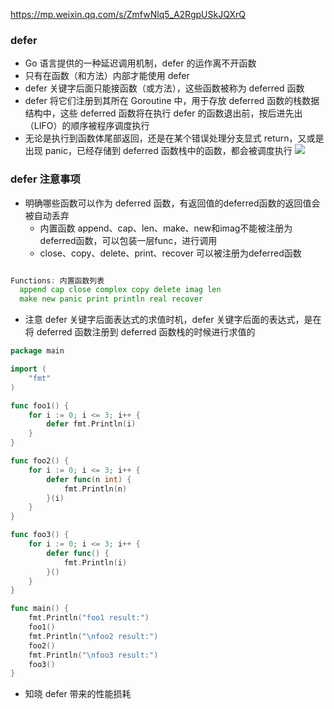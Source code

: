 https://mp.weixin.qq.com/s/ZmfwNlq5_A2RgpUSkJQXrQ

### defer
- Go 语言提供的一种延迟调用机制，defer 的运作离不开函数
- 只有在函数（和方法）内部才能使用 defer
- defer 关键字后面只能接函数（或方法），这些函数被称为 deferred 函数
- defer 将它们注册到其所在 Goroutine 中，用于存放 deferred 函数的栈数据结构中，这些 deferred 函数将在执行 defer 的函数退出前，按后进先出（LIFO）的顺序被程序调度执行
- 无论是执行到函数体尾部返回，还是在某个错误处理分支显式 return，又或是出现 panic，已经存储到 deferred 函数栈中的函数，都会被调度执行
![](http://image.heysq.com/wiki/go/defer.jpg)

### defer 注意事项
- 明确哪些函数可以作为 deferred 函数，有返回值的deferred函数的返回值会被自动丢弃
    - 内置函数 append、cap、len、make、new和imag不能被注册为deferred函数，可以包装一层func，进行调用
    - close、copy、delete、print、recover 可以被注册为deferred函数
```go

Functions: 内置函数列表
  append cap close complex copy delete imag len 
  make new panic print println real recover
```
- 注意 defer 关键字后面表达式的求值时机，defer 关键字后面的表达式，是在将 deferred 函数注册到 deferred 函数栈的时候进行求值的
```go
package main

import (
	"fmt"
)

func foo1() {
	for i := 0; i <= 3; i++ {
		defer fmt.Println(i)
	}
}

func foo2() {
	for i := 0; i <= 3; i++ {
		defer func(n int) {
			fmt.Println(n)
		}(i)
	}
}

func foo3() {
	for i := 0; i <= 3; i++ {
		defer func() {
			fmt.Println(i)
		}()
	}
}

func main() {
	fmt.Println("foo1 result:")
	foo1()
	fmt.Println("\nfoo2 result:")
	foo2()
	fmt.Println("\nfoo3 result:")
	foo3()
}

```

- 知晓 defer 带来的性能损耗